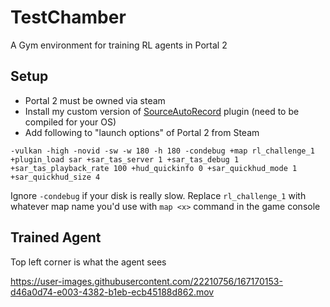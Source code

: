 # TestChamber
A Gym environment for training RL agents in Portal 2

## Setup

* Portal 2 must be owned via steam
* Install my custom version of [SourceAutoRecord](https://github.com/ashutoshbsathe/SourceAutoRecord) plugin (need to be compiled for your OS)
* Add following to "launch options" of Portal 2 from Steam

```
-vulkan -high -novid -sw -w 180 -h 180 -condebug +map rl_challenge_1 +plugin_load sar +sar_tas_server 1 +sar_tas_debug 1 +sar_tas_playback_rate 100 +hud_quickinfo 0 +sar_quickhud_mode 1 +sar_quickhud_size 4
```
Ignore `-condebug` if your disk is really slow. Replace `rl_challenge_1` with whatever map name you'd use with `map <x>` command in the game console


## Trained Agent

Top left corner is what the agent sees

https://user-images.githubusercontent.com/22210756/167170153-d46a0d74-e003-4382-b1eb-ecb45188d862.mov

